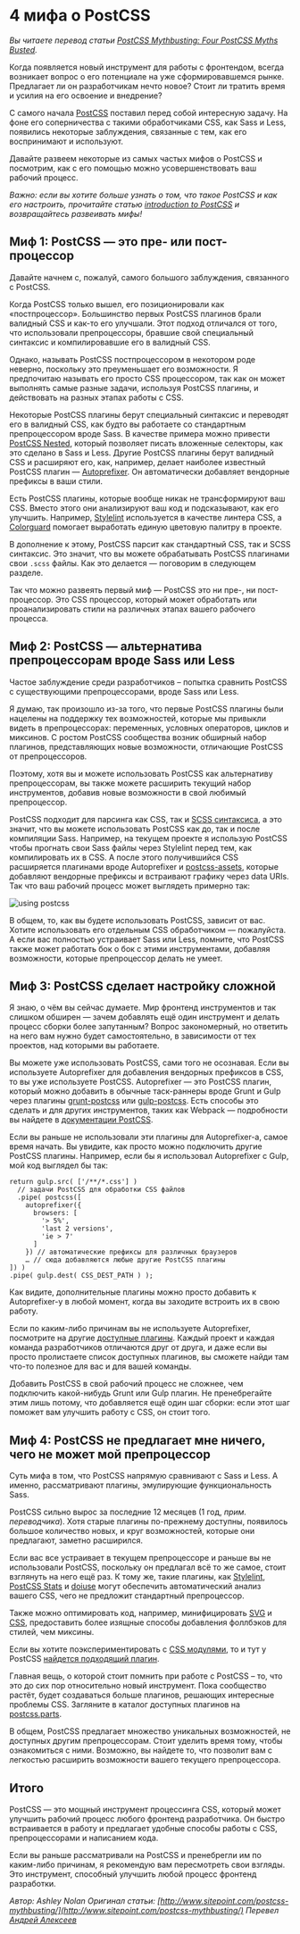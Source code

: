 # 4 мифа о PostCSS

_Вы читаете перевод статьи [PostCSS Mythbusting: Four PostCSS Myths Busted](http://www.sitepoint.com/postcss-mythbusting/)._

Когда появляется новый инструмент для работы с фронтендом, всегда возникает вопрос о его потенциале на уже сформировавшемся рынке. Предлагает ли он разработчикам нечто новое? Стоит ли тратить время и усилия на его освоение и внедрение?

С самого начала [PostCSS](http://postcss.org/) поставил перед собой интересную задачу. На фоне его соперничества с такими обработчиками CSS, как Sass и Less, появились некоторые заблуждения, связанные с тем, как его воспринимают и используют.

Давайте развеем некоторые из самых частых мифов о PostCSS и посмотрим, как с его помощью можно усовершенствовать ваш рабочий процесс.

_Важно: если вы хотите больше узнать о том, что такое PostCSS и как его настроить, прочитайте статью [introduction to PostCSS](http://www.sitepoint.com/an-introduction-to-postcss/) и возвращайтесь развеивать мифы!_

## Миф 1: PostCSS — это пре- или пост- процессор

Давайте начнем с, пожалуй, самого большого заблуждения, связанного с PostCSS.

Когда PostCSS только вышел, его позиционировали как «постпроцессор». Большинство первых PostCSS плагинов брали валидный CSS и как-то его улучшали. Этот подход отличался от того, что использовали препроцессоры, бравшие свой специальный синтаксис и компилировавшие его в валидный CSS.

Однако, называть PostCSS постпроцессором в некотором роде неверно, поскольку это преуменьшает его возможности. Я предпочитаю называть его просто CSS процессором, так как он может выполнять самые разные задачи, используя PostCSS плагины, и действовать на разных этапах работы с CSS.

Некоторые PostCSS плагины берут специальный синтаксис и переводят его в валидный CSS, как будто вы работаете со стандартным препроцессором вроде Sass. В качестве примера можно привести [PostCSS Nested](https://github.com/postcss/postcss-nested), который позволяет писать вложенные селекторы, как это сделано в Sass и Less. Другие PostCSS плагины берут валидный CSS и расширяют его, как, например, делает наиболее известный PostCSS плагин — [Autoprefixer](https://github.com/postcss/autoprefixer). Он автоматически добавляет вендорные префиксы в ваши стили.

Есть PostCSS плагины, которые вообще никак не трансформируют ваш CSS. Вместо этого они анализируют ваш код и подсказывают, как его улучшить. Например, [Stylelint](http://stylelint.io/) используется в качестве линтера CSS, а [Colorguard](https://github.com/SlexAxton/css-colorguard) помогает выработать единую цветовую палитру в проекте.

В дополнение к этому, PostCSS парсит как стандартный CSS, так и SCSS синтаксис. Это значит, что вы можете обрабатывать PostCSS плагинами свои `.scss` файлы. Как это делается — поговорим в следующем разделе.

Так что можно развеять первый миф — PostCSS это ни пре-, ни пост- процессор. Это CSS процессор, который может обработать или проанализировать стили на различных этапах вашего рабочего процесса.

## Миф 2: PostCSS — альтернатива препроцессорам вроде Sass или Less

Частое заблуждение среди разработчиков – попытка сравнить PostCSS с существующими препроцессорами, вроде Sass или Less.

Я думаю, так произошло из-за того, что первые PostCSS плагины были нацелены на поддержку тех возможностей, которые мы привыкли видеть в препроцессорах: переменных, условных операторов, циклов и миксинов. С ростом PostCSS сообщества возник обширный набор плагинов, представляющих новые возможности, отличающие PostCSS от препроцессоров.

Поэтому, хотя вы и можете использовать PostCSS как альтернативу препроцессорам, вы также можете расширить текущий набор инструментов, добавив новые возможности в свой любимый препроцессор.

PostCSS подходит для парсинга как CSS, так и [SCSS синтаксиса](https://github.com/postcss/postcss-scss), а это значит, что вы можете использовать PostCSS как до, так и после компиляции Sass. Например, на текущем проекте я использую PostCSS чтобы прогнать свои Sass файлы через Stylelint перед тем, как компилировать их в CSS. А после этого получившийся CSS расширяется плагинами вроде Autoprefixer и [postcss-assets](https://github.com/assetsjs/postcss-assets), которые добавляют вендорные префиксы и встраивают графику через data URIs. Так что ваш рабочий процесс может выглядеть примерно так:

![using postcss](https://raw.githubusercontent.com/aalexeev239/articles/postCSS-mythbusting/postCSS_mythbusting/img/scheme.png)

В общем, то, как вы будете использовать PostCSS, зависит от вас. Хотите использовать его отдельным CSS обработчиком — пожалуйста. А если вас полностью устраивает Sass или Less, помните, что PostCSS также может работать бок о бок с этими инструментами, добавляя возможности, которые препроцессор делать не умеет.

## Миф 3: PostCSS сделает настройку сложной

Я знаю, о чём вы сейчас думаете. Мир фронтенд инструментов и так слишком обширен — зачем добавлять ещё один инструмент и делать процесс сборки более запутанным? Вопрос закономерный, но ответить на него вам нужно будет самостоятельно, в зависимости от тех проектов, над которыми вы работаете.

Вы можете уже использовать PostCSS, сами того не осознавая. Если вы используете  Autoprefixer для добавления вендорных префиксов в CSS, то вы уже используете PostCSS. Autoprefixer — это PostCSS плагин, который можно добавить в обычные таск-раннеры вроде Grunt и Gulp через плагины [grunt-postcss](https://github.com/postcss/autoprefixer#grunt) или [gulp-postcss](https://github.com/postcss/autoprefixer#gulp). Есть способы это сделать и для других инструментов, таких как Webpack — подробности вы найдете в [документации PostCSS](https://github.com/postcss/postcss#usage). 

Если вы раньше не использовали эти плагины для Autoprefixer-а, самое время начать. Вы увидите, как просто можно подключить другие PostCSS плагины. Например, если бы я использовал Autoprefixer с Gulp, мой код выглядел бы так:

```
return gulp.src( ['/**/*.css'] )
  // задачи PostCSS для обработки CSS файлов
  .pipe( postcss([
    autoprefixer({
      browsers: [
        '> 5%',
        'last 2 versions',
        'ie > 7'
      ] 
    }) // автоматические префиксы для различных браузеров
    … // сюда добавляются любые другие PostCSS плагины
]) )
.pipe( gulp.dest( CSS_DEST_PATH ) );
```

Как видите, дополнительные плагины можно просто добавить к Autoprefixer-у в любой момент, когда вы заходите встроить их в свою работу.

Если по каким-либо причинам вы не используете Autoprefixer, посмотрите на другие [доступные плагины](http://postcss.parts/). Каждый проект и каждая команда разработчиков отличаются друг от друга, и даже если вы просто пролистаете список доступных плагинов, вы сможете найди там что-то полезное для вас и для вашей команды.

Добавить PostCSS в свой рабочий процесс не сложнее, чем подключить какой-нибудь Grunt или Gulp плагин. Не пренебрегайте этим лишь потому, что добавляется ещё один шаг сборки: если этот шаг поможет вам улучшить работу с CSS, он стоит того.

## Миф 4: PostCSS не предлагает мне ничего, чего не может мой препроцессор

Суть мифа в том, что PostCSS напрямую сравнивают с Sass и Less. А именно, рассматривают плагины, эмулирующие функциональность Sass.

PostCSS сильно вырос за последние 12 месяцев (1 год, *прим. переводчика*). Хотя старые плагины по-прежнему доступны, появилось большое количество новых, и круг возможностей, которые они предлагают, заметно расширился.

Если вас все устраивает в текущем препроцессоре и раньше вы не использовали PostCSS, поскольку он предлагал всё то же самое, стоит взглянуть на него ещё раз. К тому же, такие плагины, как [Stylelint](http://stylelint.io/), [PostCSS Stats](https://github.com/cssstats/postcss-cssstats) и [doiuse](https://github.com/anandthakker/doiuse) могут обеспечить автоматический анализ вашего CSS, чего не предложит стандартный препроцессор.

Также можно оптимировать код, например, минифицировать [SVG](https://github.com/ben-eb/postcss-svgo) и [CSS](https://github.com/ben-eb/cssnano), предоставить более изящные способы добавления фоллбэков для стилей, чем миксины.

Если вы хотите поэкспериментировать с [CSS модулями](http://www.sitepoint.com/understanding-css-modules-methodology/), то и тут у PostCSS [найдется подходящий плагин](https://github.com/postcss/postcss#solve-global-css-problem).

Главная вещь, о которой стоит помнить при работе с PostCSS – то, что это до сих пор относительно новый инструмент. Пока сообщество растёт, будет создаваться больше плагинов, решающих интересные проблемы CSS. Загляните в каталог доступных плагинов на [postcss.parts](http://postcss.parts/).

В общем, PostCSS предлагает множество уникальных возможностей, не доступных другим препроцессорам. Стоит уделить время тому, чтобы ознакомиться с ними. Возможно, вы найдете то, что позволит вам с легкостью расширить возможности вашего текущего препроцессора.

## Итого

PostCSS — это мощный инструмент процессинга CSS, который может улучшить рабочий процесс любого фронтенд разработчика.  Он быстро встраивается в работу и предлагает удобные способы работы с CSS, препроцессорами и написанием кода.

Если вы раньше рассматривали на PostCSS и пренебрегли им по каким-либо причинам, я рекомендую вам пересмотреть свои взгляды. Это инструмент, способный улучшить любой процесс фронтенд разработки.

_Автор: Ashley Nolan_
_Оригинал статьи: [http://www.sitepoint.com/postcss-mythbusting/](http://www.sitepoint.com/postcss-mythbusting/)_
_Перевел [Андрей Алексеев](https://github.com/aalexeev239)_




